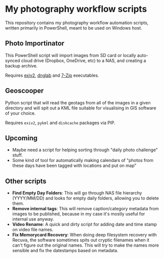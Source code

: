 # My photography workflow scripts

This repository contains my photography workflow automation scripts,
written primarily in PowerShell, meant to be used on Windows host.

## Photo Importinator

This PowerShell script will import images from SD card or locally auto-synced cloud drive
(Dropbox, OneDrive, etc)
to a NAS, and creating a backup archive.

Requires
[exiv2](https://exiv2.org/),
[dnglab](https://github.com/dnglab/dnglab) and
[7-Zip](https://www.7-zip.org/) executables.

## Geoscooper

Python script that will read the geotags from all of the images
in a given directory and will spit out a KML file suitable for
visualising in GIS software of your choice.

Requires `exiv2`, `pykml` and `diskcache` packages via PIP.

## Upcoming

* Maybe need a script for helping sorting through "daily photo challenge"
  stuff.
* Some kind of tool for automatically making calendars of "photos from
  these days have been tagged with locations and put on map"

## Other scripts

* **Find Empty Day Folders**:
  This will go through NAS file hierarchy (YYYY/MM/DD) and looks
  for empty daily folders, allowing you to delete them.
* **Remove internal tags**:
  This will remove caption/category metadata from images to be
  published, because in my case it's mostly useful for internal
  use anyway.
* **Video Rename**:
  A quick and dirty script for adding date and time stamp on
  video file names.
* **Fix Memorycard Recovery**:
  When doing deep filesystem recovery with Recuva, the software
  sometimes spits out cryptic filenames when it can't figure out
  the original names. This will try to make the names more
  sensible and fix the datestamps based on metadata.
